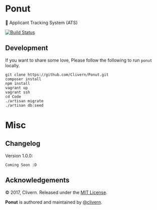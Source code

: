 Ponut
====
:rocket: Applicant Tracking System (ATS)

[![Build Status](https://travis-ci.org/Clivern/Ponut.svg?branch=master)](https://travis-ci.org/Clivern/Ponut)

Development
-----------
If you want to share some love, Please follow the following to run `ponut` locally.
```
git clone https://github.com/Clivern/Ponut.git
composer install
npm install
vagrant up
vagrant ssh
cd Code
./artisan migrate
./artisan db:seed
```

Misc
====

Changelog
---------
Version 1.0.0:
```
Coming Soon :D
```

Acknowledgements
----------------

© 2017, Clivern. Released under the [MIT License](http://www.opensource.org/licenses/mit-license.php).

**Ponut** is authored and maintained by [@clivern](http://github.com/clivern).